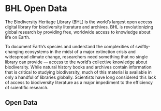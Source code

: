# BHL Open Data

The Biodiversity Heritage Library (BHL) is the world’s largest open access digital library for biodiversity literature and archives. BHL is revolutionizing global research by providing free, worldwide access to knowledge about life on Earth.

To document Earth’s species and understand the complexities of swiftly-changing ecosystems in the midst of a major extinction crisis and widespread climate change, researchers need something that no single library can provide — access to the world’s collective knowledge about biodiversity. While natural history books and archives contain information that is critical to studying biodiversity, much of this material is available in only a handful of libraries globally. Scientists have long considered this lack of access to biodiversity literature as a major impediment to the efficiency of scientific research.

## Open Data

